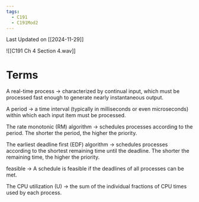```yaml
---
tags:
  - C191
  - C191Mod2
---
```

Last Updated on [[2024-11-29]]

![[C191 Ch 4 Section 4.wav]]

# Terms

A real-time process → characterized by continual input, which must be processed fast enough to generate nearly instantaneous output.

A period → a time interval (typically in milliseconds or even microseconds) within which each input item must be processed.

The rate monotonic (RM) algorithm → schedules processes according to the period. The shorter the period, the higher the priority.

The earliest deadline first (EDF) algorithm → schedules processes according to the shortest remaining time until the deadline. The shorter the remaining time, the higher the priority.

feasible → A schedule is feasible if the deadlines of all processes can be met.

The CPU utilization (U) → the sum of the individual fractions of CPU times used by each process.
